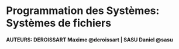 Programmation des Systèmes: Systèmes de fichiers
=================================================

#### AUTEURS: DEROISSART Maxime @deroissart | SASU Daniel @sasu
